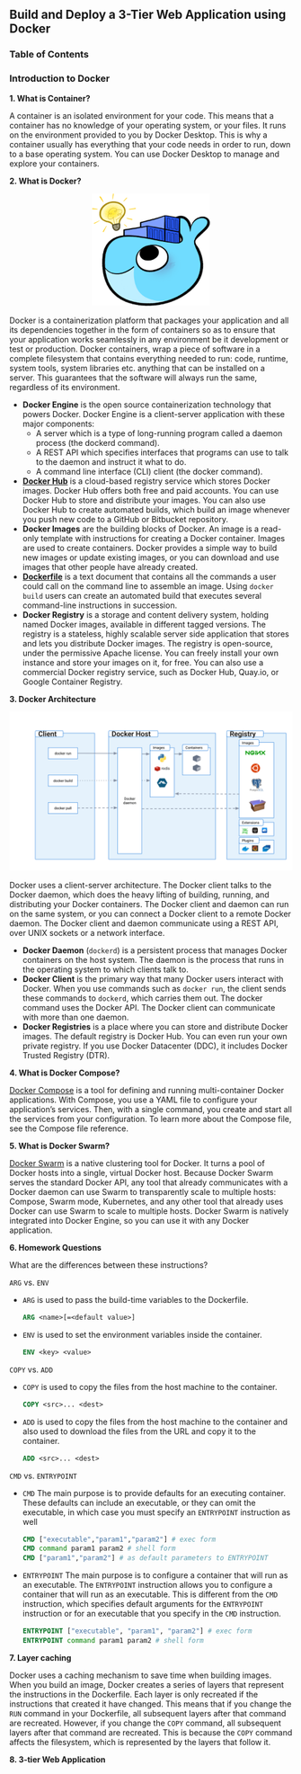 ## Build and Deploy a 3-Tier Web Application using Docker
### Table of Contents


### Introduction to Docker

**1. What is Container?**

A container is an isolated environment for your code. This means that a container has no knowledge of your operating system, or your files. It runs on the environment provided to you by Docker Desktop. This is why a container usually has everything that your code needs in order to run, down to a base operating system. You can use Docker Desktop to manage and explore your containers.

**2. What is Docker?**

<div style="text-align:center">
  <img src="./asserts/docker.png" width="210" height="200" />
</div>


Docker is a containerization platform that packages your application and all its dependencies together in the form of containers so as to ensure that your application works seamlessly in any environment be it development or test or production. Docker containers, wrap a piece of software in a complete filesystem that contains everything needed to run: code, runtime, system tools, system libraries etc. anything that can be installed on a server. This guarantees that the software will always run the same, regardless of its environment.
  - **Docker Engine** is the open source containerization technology that powers Docker. Docker Engine is a client-server application with these major components:
    - A server which is a type of long-running program called a daemon process (the dockerd command).
    - A REST API which specifies interfaces that programs can use to talk to the daemon and instruct it what to do.
    - A command line interface (CLI) client (the docker command).
  - [**Docker Hub**](https://hub.docker.com/) is a cloud-based registry service which stores Docker images. Docker Hub offers both free and paid accounts. You can use Docker Hub to store and distribute your images. You can also use Docker Hub to create automated builds, which build an image whenever you push new code to a GitHub or Bitbucket repository.
  - **Docker Images** are the building blocks of Docker. An image is a read-only template with instructions for creating a Docker container. Images are used to create containers. Docker provides a simple way to build new images or update existing images, or you can download and use images that other people have already created.
  - [**Dockerfile**](https://docs.docker.com/engine/reference/builder/) is a text document that contains all the commands a user could call on the command line to assemble an image. Using `docker build` users can create an automated build that executes several command-line instructions in succession.
  - **Docker Registry** is a storage and content delivery system, holding named Docker images, available in different tagged versions. The registry is a stateless, highly scalable server side application that stores and lets you distribute Docker images. The registry is open-source, under the permissive Apache license. You can freely install your own instance and store your images on it, for free. You can also use a commercial Docker registry service, such as Docker Hub, Quay.io, or Google Container Registry.

**3. Docker Architecture**

<div style="text-align:center">
  <img src="./asserts/architecture.svg" width="600"/>
</div>

Docker uses a client-server architecture. The Docker client talks to the Docker daemon, which does the heavy lifting of building, running, and distributing your Docker containers. The Docker client and daemon can run on the same system, or you can connect a Docker client to a remote Docker daemon. The Docker client and daemon communicate using a REST API, over UNIX sockets or a network interface.

  - **Docker Daemon** (`dockerd`) is a persistent process that manages Docker containers on the host system. The daemon is the process that runs in the operating system to which clients talk to.
  - **Docker Client** is the primary way that many Docker users interact with Docker. When you use commands such as `docker run`, the client sends these commands to `dockerd`, which carries them out. The docker command uses the Docker API. The Docker client can communicate with more than one daemon.
  - **Docker Registries** is a place where you can store and distribute Docker images. The default registry is Docker Hub. You can even run your own private registry. If you use Docker Datacenter (DDC), it includes Docker Trusted Registry (DTR).

**4. What is Docker Compose?**

[Docker Compose](https://docs.docker.com/compose/) is a tool for defining and running multi-container Docker applications. With Compose, you use a YAML file to configure your application’s services. Then, with a single command, you create and start all the services from your configuration. To learn more about the Compose file, see the Compose file reference.

**5. What is Docker Swarm?**

[Docker Swarm](https://docs.docker.com/engine/swarm/) is a native clustering tool for Docker. It turns a pool of Docker hosts into a single, virtual Docker host. Because Docker Swarm serves the standard Docker API, any tool that already communicates with a Docker daemon can use Swarm to transparently scale to multiple hosts: Compose, Swarm mode, Kubernetes, and any other tool that already uses Docker can use Swarm to scale to multiple hosts. Docker Swarm is natively integrated into Docker Engine, so you can use it with any Docker application.

**6. Homework Questions**
    
What are the differences between these instructions?

`ARG` vs. `ENV`
  - `ARG` is used to pass the build-time variables to the Dockerfile.
    ``` Dockerfile 
    ARG <name>[=<default value>]
    ```

  - `ENV` is used to set the environment variables inside the container.
    ``` Dockerfile
    ENV <key> <value>
    ```

`COPY` vs. `ADD`
  - `COPY` is used to copy the files from the host machine to the container.
    ``` Dockerfile
    COPY <src>... <dest>
    ```
  - `ADD` is used to copy the files from the host machine to the container and also used to download the files from the URL and copy it to the container.
    ``` Dockerfile
    ADD <src>... <dest>
    ```
`CMD` vs. `ENTRYPOINT`
  - `CMD` The main purpose is to provide defaults for an executing container. These defaults can include an executable, or they can omit the executable, in which case you must specify an `ENTRYPOINT` instruction as well
    ``` Dockerfile
    CMD ["executable","param1","param2"] # exec form
    CMD command param1 param2 # shell form
    CMD ["param1","param2"] # as default parameters to ENTRYPOINT
    ```
  - `ENTRYPOINT` The main purpose is to configure a container that will run as an executable. The `ENTRYPOINT` instruction allows you to configure a container that will run as an executable. This is different from the `CMD` instruction, which specifies default arguments for the `ENTRYPOINT` instruction or for an executable that you specify in the `CMD` instruction.
    ``` Dockerfile
    ENTRYPOINT ["executable", "param1", "param2"] # exec form
    ENTRYPOINT command param1 param2 # shell form
    ```

**7. Layer caching**

Docker uses a caching mechanism to save time when building images. When you build an image, Docker creates a series of layers that represent the instructions in the Dockerfile. Each layer is only recreated if the instructions that created it have changed. This means that if you change the `RUN` command in your Dockerfile, all subsequent layers after that command are recreated. However, if you change the `COPY` command, all subsequent layers after that command are recreated. This is because the `COPY` command affects the filesystem, which is represented by the layers that follow it.

**8. 3-tier Web Application**

